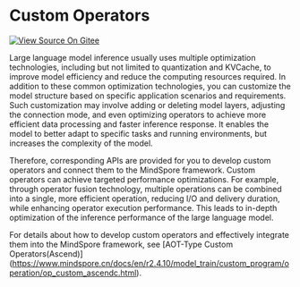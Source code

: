# Custom Operators

[![View Source On Gitee](https://mindspore-website.obs.cn-north-4.myhuaweicloud.com/website-images/r2.4.10/resource/_static/logo_source_en.svg)](https://gitee.com/mindspore/docs/blob/r2.4.10/docs/mindspore/source_en/model_infer/ms_infer/custom_operator.md)

Large language model inference usually uses multiple optimization technologies, including but not limited to quantization and KVCache, to improve model efficiency and reduce the computing resources required. In addition to these common optimization technologies, you can customize the model structure based on specific application scenarios and requirements. Such customization may involve adding or deleting model layers, adjusting the connection mode, and even optimizing operators to achieve more efficient data processing and faster inference response. It enables the model to better adapt to specific tasks and running environments, but increases the complexity of the model.

Therefore, corresponding APIs are provided for you to develop custom operators and connect them to the MindSpore framework. Custom operators can achieve targeted performance optimizations. For example, through operator fusion technology, multiple operations can be combined into a single, more efficient operation, reducing I/O and delivery duration, while enhancing operator execution performance. This leads to in-depth optimization of the inference performance of the large language model.

For details about how to develop custom operators and effectively integrate them into the MindSpore framework, see [AOT-Type Custom Operators(Ascend)] (https://www.mindspore.cn/docs/en/r2.4.10/model_train/custom_program/operation/op_custom_ascendc.html).
